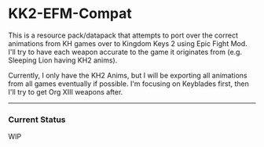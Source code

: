 # KK2-EFM-Compat
This is a resource pack/datapack that attempts to port over the correct animations from KH games over to Kingdom Keys 2 using Epic Fight Mod. I'll try to have each weapon accurate to the game it originates from (e.g. Sleeping Lion having KH2 anims).

Currently, I only have the KH2 Anims, but I will be exporting all animations from all games eventually if possible. I'm focusing on Keyblades first, then I'll try to get Org XIII weapons after.

---

### Current Status

WIP
